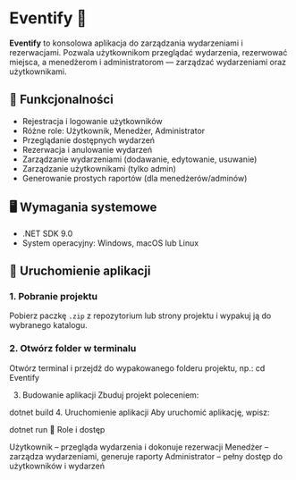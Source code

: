 # Eventify 🎫

**Eventify** to konsolowa aplikacja do zarządzania wydarzeniami i rezerwacjami. Pozwala użytkownikom przeglądać wydarzenia, rezerwować miejsca, a menedżerom i administratorom — zarządzać wydarzeniami oraz użytkownikami.

## 🔧 Funkcjonalności

- Rejestracja i logowanie użytkowników
- Różne role: Użytkownik, Menedżer, Administrator
- Przeglądanie dostępnych wydarzeń
- Rezerwacja i anulowanie wydarzeń
- Zarządzanie wydarzeniami (dodawanie, edytowanie, usuwanie)
- Zarządzanie użytkownikami (tylko admin)
- Generowanie prostych raportów (dla menedżerów/adminów)

## 🖥️ Wymagania systemowe

- .NET SDK 9.0
- System operacyjny: Windows, macOS lub Linux

## 🚀 Uruchomienie aplikacji

### 1. Pobranie projektu

Pobierz paczkę `.zip` z repozytorium lub strony projektu i wypakuj ją do wybranego katalogu.

### 2. Otwórz folder w terminalu

Otwórz terminal i przejdź do wypakowanego folderu projektu, np.:
cd Eventify

3. Budowanie aplikacji
Zbuduj projekt poleceniem:

dotnet build
4. Uruchomienie aplikacji
Aby uruchomić aplikację, wpisz:

dotnet run
👥 Role i dostęp

Użytkownik – przegląda wydarzenia i dokonuje rezerwacji
Menedżer – zarządza wydarzeniami, generuje raporty
Administrator – pełny dostęp do użytkowników i wydarzeń
